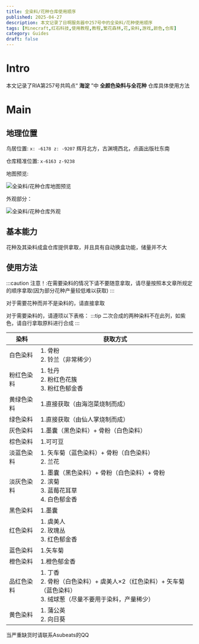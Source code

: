 ```yaml
---
title: 全染料/花种仓库使用顺序
published: 2025-04-27
description: 本文记录了日啊服务器中257号中的全染料/花种使用顺序
tags: [Minecraft,红石科技,使用教程,教程,繁花森林,花,染料,游戏,颜色,仓库]
category: Guides
draft: false
---
```


# Intro
本文记录了RIA第257号共鸣点“ **海淀** ”中 **全颜色染料与全花种** 仓库具体使用方法

# Main
## 地理位置
鸟居位置: `x: -6178 z: -9207` 辉月北方，古渊境西北，点画出版社东南

仓库精准位置: `x-6163 z-9238` 

地图预览:

<img src="https://i0.hdslb.com/bfs/article/c7ff67ff56190a1faf1d52bf0d064d13452972510.png" referrerpolicy="no-referrer" alt="全染料/花种仓库地图预览">

外观部分：

<img src="https://i0.hdslb.com/bfs/article/165d9aef97be6df46d2b482b603454fe452972510.png" referrerpolicy="no-referrer" alt="全染料/花种仓库外观">

## 基本能力
花种及其染料成盒仓库提供拿取，并且具有自动换盒功能，储量并不大

## 使用方法
:::caution
注意！:在需要染料的情况下请不要随意拿取，请尽量按照本文章所规定的顺序拿取(因为部分花种产量较低难以获取)
:::

对于需要花种而并不是染料的，请直接拿取

对于需要染料的，请遵顼以下表格：
:::tip
二次合成的两种染料不在此列，如紫色，请自行拿取原料进行合成
:::

| 染料            | 获取方式 |
|-----------------|---------|
| 白色染料        | 1. 骨粉<br>2. 铃兰（非常稀少） |
| 粉红色染料      | 1. 牡丹<br>2. 粉红色花簇<br>3. 粉红色郁金香 |
| 黄绿色染料      | 1.直接获取（由海泡菜烧制而成） |
| 绿色染料        | 1.直接获取（由仙人掌烧制而成） |
| 灰色染料        | 1.墨囊（黑色染料）+ 骨粉（白色染料） |
| 棕色染料        | 1.可可豆 |
| 淡蓝色染料      | 1. 矢车菊（蓝色染料）+ 骨粉（白色染料）<br>2. 兰花 |
| 淡灰色染料      | 1. 墨囊（黑色染料）+ 骨粉（白色染料）+ 骨粉<br>2. 滨菊<br>3. 蓝莓花耳草<br>4. 白色郁金香 |
| 黑色染料        | 1.墨囊 |
| 红色染料        | 1. 虞美人<br>2. 玫瑰丛<br>3. 红色郁金香 |
| 蓝色染料        | 1.矢车菊 |
| 橙色染料        | 1.橙色郁金香 |
| 品红色染料      | 1. 丁香<br>2. 骨粉（白色染料）+ 虞美人×2（红色染料）+ 矢车菊（蓝色染料）<br>3. 绒球葱（尽量不要用于染料，产量稀少） |
| 黄色染料        | 1. 蒲公英<br>2. 向日葵 |

当严重缺货时请联系Asubeats的QQ